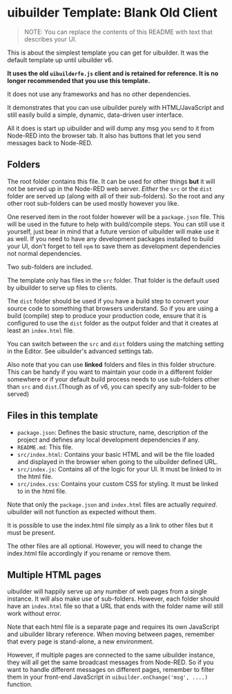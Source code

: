 # uibuilder Template: Blank Old Client

>  NOTE: You can replace the contents of this README with text that describes your UI.

This is about the simplest template you can get for uibuilder. It was the default template up until uibuilder v6.

**It uses the old `uibuilderfe.js` client and is retained for reference. It is no longer recommended that you use this template.**

It does not use any frameworks and has no other dependencies.

It demonstrates that you can use uibuilder purely with HTML/JavaScript and still easily build a simple, dynamic, data-driven user interface.

All it does is start up uibuilder and will dump any msg you send to it from Node-RED into the browser tab. It also has buttons that let you send messages back to Node-RED.

## Folders

The root folder contains this file. It can be used for other things **but** it will not be served up in the Node-RED web server. _Either_ the `src` or the `dist` folder are served up (along with all of their sub-folders). So the root and any other root sub-folders can be used mostly however you like.

One reserved item in the root folder however will be a `package.json` file. This will be used in the future to help with build/compile steps. You can still use it yourself, just bear in mind that a future version of uibuilder will make use it as well. If you need to have any development packages installed to build your UI, don't forget to tell `npm` to save them as development dependencies not normal dependencies.

Two sub-folders are included.

The template only has files in the `src` folder. That folder is the default used by uibuilder to serve up files to clients.

The `dist` folder should be used if you have a build step to convert your source code to something that browsers understand. So if you are using a build (compile) step to produce your production code, ensure that it is configured to use the `dist` folder as the output folder and that it creates at least an `index.html` file.

You can switch between the `src` and `dist` folders using the matching setting in the Editor. See uibuilder's advanced settings tab.

Also note that you can use **linked** folders and files in this folder structure. This can be handy if you want to maintain your code in a different folder somewhere or if your default build process needs to use sub-folders other than `src` and `dist`.(Though as of v6, you can specify any sub-folder to be served)

## Files in this template

* `package.json`: Defines the basic structure, name, description of the project and defines any local development dependencies if any.
* `README.md`: This file.
* `src/index.html`: Contains your basic HTML and will be the file loaded and displayed in the browser when going to the uibuilder defined URL.
* `src/index.js`: Contains all of the logic for your UI. It must be linked to in the html file.
* `src/index.css`: Contains your custom CSS for styling. It must be linked to in the html file.

Note that only the `package.json` and `index.html` files are actually _required_. uibuilder will not function as expected without them.

It is possible to use the index.html file simply as a link to other files but it must be present.

The other files are all optional. However, you will need to change the index.html file accordingly if you rename or remove them.

## Multiple HTML pages

uibuilder will happily serve up any number of web pages from a single instance. It will also make use of sub-folders. However, each folder should have an `index.html` file so that a URL that ends with the folder name will still work without error.

Note that each html file is a separate page and requires its own JavaScript and uibuilder library reference. When moving between pages, remember that every page is stand-alone, a new environment.

However, if multiple pages are connected to the same uibuilder instance, they will all get the same broadcast messages from Node-RED. So if you want to handle different messages on different pages, remember to filter them in your front-end JavaScript in `uibuilder.onChange('msg', ....)` function.
